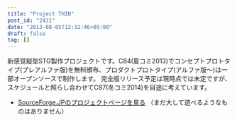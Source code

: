 ```yaml
---
title: "Project THIN"
post_id: "2411"
date: "2013-08-05T12:32:46+09:00"
draft: false
tag: []
---
```



新感覚縦型STG製作プロジェクトです。C84(夏コミ2013)でコンセプトプロトタイプ(プレアルファ版)を無料頒布、プロダクトプロトタイプ(アルファ版～)は一部オープンソースで制作します。 完全版リリース予定は現時点では未定ですが、スケジュールと照らし合わせてC87(冬コミ2014)を目途に考えています。

  * [SourceForge.JPのプロジェクトページを見る](http://thin.sourceforge.jp/) （まだ大して遊べるようなものはありません）
